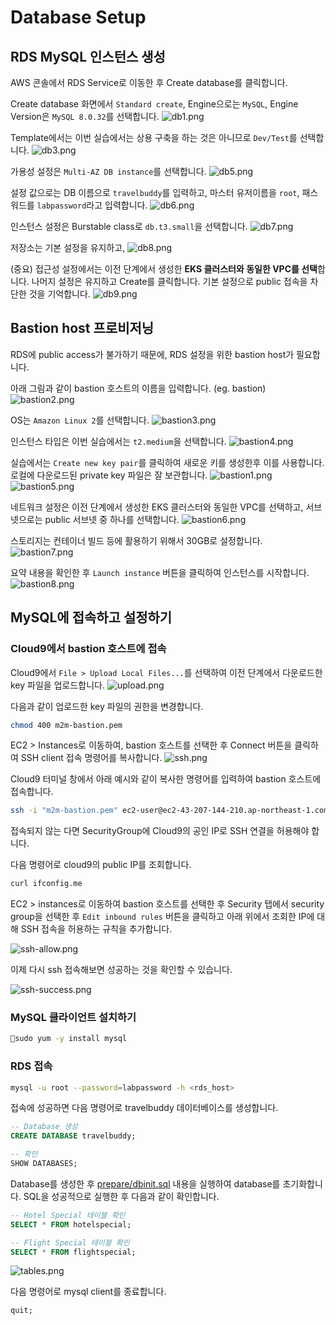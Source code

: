 # Database Setup

## RDS MySQL 인스턴스 생성

AWS 콘솔에서 RDS Service로 이동한 후 Create database를 클릭합니다.

Create database 화면에서 `Standard create`, Engine으로는 `MySQL`, Engine Version은 `MySQL 8.0.32`를 선택합니다.
![db1.png](./assets/db1.png)

Template에서는 이번 실습에서는 상용 구축을 하는 것은 아니므로 `Dev/Test`를 선택합니다.
![db3.png](./assets/db3.png)

가용성 설정은 `Multi-AZ DB instance`를 선택합니다.
![db5.png](./assets/db5.png)

설정 값으로는 DB 이름으로 `travelbuddy`를 입력하고, 마스터 유저이름을 `root`, 패스워드를 `labpassword`라고 입력합니다.
![db6.png](./assets/db6.png)

인스턴스 설정은 Burstable class로 `db.t3.small`을 선택합니다.
![db7.png](./assets/db7.png)

저장소는 기본 설정을 유지하고,
![db8.png](./assets/db8.png)

(중요) 접근성 설정에서는 이전 단계에서 생성한 **EKS 클러스터와 동일한 VPC를 선택**합니다. 나머지 설정은 유지하고 Create를 클릭합니다. 기본 설정으로 public 접속을 차단한 것을 기억합니다.
![db9.png](./assets/db9.png)

## Bastion host 프로비저닝

RDS에 public access가 불가하기 때문에, RDS 설정을 위한 bastion host가 필요합니다.

아래 그림과 같이 bastion 호스트의 이름을 입력합니다. (eg. bastion)
![bastion2.png](./assets/bastion2.png)

OS는 `Amazon Linux 2`를 선택합니다.
![bastion3.png](./assets/bastion3.png)

인스턴스 타입은 이번 실습에서는 `t2.medium`을 선택합니다.
![bastion4.png](./assets/bastion4.png)

실습에서는 `Create new key pair`를 클릭하여 새로운 키를 생성한후 이를 사용합니다. 로컬에 다운로드된 private key 파일은 잘 보관합니다.
![bastion1.png](./assets/bastion1.png)
![bastion5.png](./assets/bastion5.png)

네트워크 설정은 이전 단계에서 생성한 EKS 클러스터와 동일한 VPC를 선택하고, 서브넷으로는 public 서브넷 중 하나를 선택합니다.
![bastion6.png](./assets/bastion6.png)

스토리지는 컨테이너 빌드 등에 활용하기 위해서 30GB로 설정합니다.
![bastion7.png](./assets/bastion7.png)

요약 내용을 확인한 후 `Launch instance` 버튼을 클릭하여 인스턴스를 시작합니다.
![bastion8.png](./assets/bastion8.png)

## MySQL에 접속하고 설정하기

### Cloud9에서 bastion 호스트에 접속

Cloud9에서 `File > Upload Local Files...`를 선택하여 이전 단계에서 다운로드한 key 파일을 업로드합니다.
![upload.png](./assets/upload.png)

다음과 같이 업로드한 key 파일의 권한을 변경합니다.

```bash
chmod 400 m2m-bastion.pem
```

EC2 > Instances로 이동하여, bastion 호스트를 선택한 후 Connect 버튼을 클릭하여 SSH client 접속 명령어를 복사합니다.
![ssh.png](./assets/ssh.png)

Cloud9 터미널 창에서 아래 예시와 같이 복사한 명령어를 입력하여 bastion 호스트에 접속합니다.

```bash
ssh -i "m2m-bastion.pem" ec2-user@ec2-43-207-144-210.ap-northeast-1.compute.amazonaws.com
```

접속되지 않는 다면 SecurityGroup에 Cloud9의 공인 IP로 SSH 연결을 허용해야 합니다.

다음 명령어로 cloud9의 public IP를 조회합니다.

```bash
curl ifconfig.me
```

EC2 > instances로 이동하여 bastion 호스트를 선택한 후 Security 탭에서 security group을 선택한 후 `Edit inbound rules` 버튼을 클릭하고 아래 위에서 조회한 IP에 대해 SSH 접속을 허용하는 규칙을 추가합니다.

![ssh-allow.png](./assets/ssh-allow.png)

이제 다시 ssh 접속해보면 성공하는 것을 확인할 수 있습니다.

![ssh-success.png](./assets/ssh-success.png)

### MySQL 클라이언트 설치하기

```bash
sudo yum -y install mysql
```

### RDS 접속

```bash
mysql -u root --password=labpassword -h <rds_host>
```

접속에 성공하면 다음 명령어로 travelbuddy 데이터베이스를 생성합니다.

```sql
-- Database 생성
CREATE DATABASE travelbuddy;

-- 확인
SHOW DATABASES;
```

Database를 생성한 후 [prepare/dbinit.sql](../prepare/dbinit.sql) 내용을 실행하여 database를 초기화합니다. SQL을 성공적으로 실행한 후 다음과 같이 확인합니다.

```sql
-- Hotel Special 테이블 확인
SELECT * FROM hotelspecial;

-- Flight Special 테이블 확인
SELECT * FROM flightspecial;
```

![tables.png](./assets/tables.png)

다음 명령어로 mysql client를 종료합니다.

```sql
quit;
```
